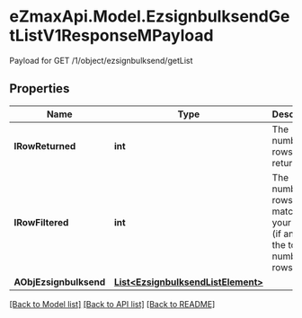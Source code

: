 # eZmaxApi.Model.EzsignbulksendGetListV1ResponseMPayload
Payload for GET /1/object/ezsignbulksend/getList

## Properties

Name | Type | Description | Notes
------------ | ------------- | ------------- | -------------
**IRowReturned** | **int** | The number of rows returned | 
**IRowFiltered** | **int** | The number of rows matching your filters (if any) or the total number of rows | 
**AObjEzsignbulksend** | [**List&lt;EzsignbulksendListElement&gt;**](EzsignbulksendListElement.md) |  | 

[[Back to Model list]](../README.md#documentation-for-models) [[Back to API list]](../README.md#documentation-for-api-endpoints) [[Back to README]](../README.md)

